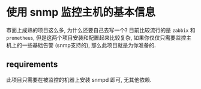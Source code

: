 # 使用 snmp 监控主机的基本信息

市面上成熟的项目这么多, 为什么还要自己去写一个?
目前比较流行的是 `zabbix` 和 `prometheus`, 但是这两个项目安装和配置起来比较复杂, 如果你仅仅只需要监控主机上的一些基础告警 (snmp支持的), 那么此项目就是为你准备的.

## requirements

此项目只需要在被监控的机器上安装 snmpd 即可, 无其他依赖.